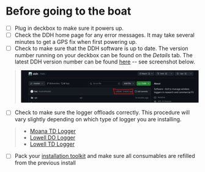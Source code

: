 # Before going to the boat
- [ ] Plug in deckbox to make sure it powers up. 
- [ ] Check the DDH home page for any error messages. It may take several minutes to get a GPS fix when first powering up. 
- [ ] Check to make sure that the DDH software is up to date. The version number running on your deckbox can be found on the *Details* tab. The latest DDH version number can be found [here](https://github.com/LowellInstruments/ddh) -- see screenshot below. 
> ![screenshot showing where to check DDH software version on GitHub](https://github.com/GMaynard1/eMOLT_wiki/blob/main/Pictures/ddh_version_github.png) 

- [ ] Check to make sure the logger offloads correctly. This procedure will vary slightly depending on which type of logger you are installing.

> - [Moana TD Logger]()
> - [Lowell DO Logger]()
> - [Lowell TD Logger]()

- [ ] Pack your [installation toolkit](https://github.com/GMaynard1/eMOLT_wiki/wiki/Installation-Materials-Checklist) and make sure all consumables are refilled from the previous install 
